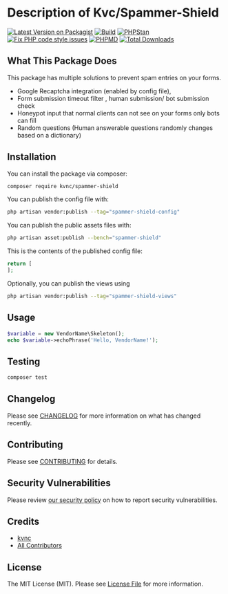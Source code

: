 # Description of Kvc/Spammer-Shield

[![Latest Version on Packagist](https://img.shields.io/packagist/v/kvnc/spammer-shield.svg?style=flat-square)](https://packagist.org/packages/kvnc/spammer-shield)
[![Build](https://github.com/BackendDevops/spammer-shield/actions/workflows/run-tests.yml/badge.svg?branch=main)](https://github.com/BackendDevops/spammer-shield/actions/workflows/run-tests.yml)
[![PHPStan](https://github.com/BackendDevops/spammer-shield/actions/workflows/phpstan.yml/badge.svg?branch=main)](https://github.com/BackendDevops/spammer-shield/actions/workflows/phpstan.yml)
[![Fix PHP code style issues](https://github.com/BackendDevops/spammer-shield/actions/workflows/fix-php-code-style-issues.yml/badge.svg?branch=main&event=push)](https://github.com/BackendDevops/spammer-shield/actions/workflows/fix-php-code-style-issues.yml)
[![PHPMD](https://github.com/BackendDevops/spammer-shield/actions/workflows/phpmd.yml/badge.svg?branch=main&event=push)](https://github.com/BackendDevops/spammer-shield/actions/workflows/phpmd.yml)
[![Total Downloads](https://img.shields.io/packagist/dt/kvnc/spammer-shield.svg?style=flat-square)](https://packagist.org/packages/kvnc/spammer-shield)

## What This Package Does
This package has multiple solutions to prevent spam entries on your forms.
  * Google Recaptcha integration (enabled by config file),
  * Form submission timeout filter , human submission/ bot submission check
  * Honeypot input that normal clients can not see on your forms only bots can fill
  * Random questions (Human answerable questions randomly changes based on a dictionary)
## Installation

You can install the package via composer:

```bash
composer require kvnc/spammer-shield
```


You can publish the config file with:

```bash
php artisan vendor:publish --tag="spammer-shield-config"
```
You can publish the public assets files with:

```bash
php artisan asset:publish --bench="spammer-shield"
```

This is the contents of the published config file:

```php
return [
];
```

Optionally, you can publish the views using

```bash
php artisan vendor:publish --tag="spammer-shield-views"
```

## Usage

```php
$variable = new VendorName\Skeleton();
echo $variable->echoPhrase('Hello, VendorName!');
```

## Testing

```bash
composer test
```

## Changelog

Please see [CHANGELOG](CHANGELOG.md) for more information on what has changed recently.

## Contributing

Please see [CONTRIBUTING](CONTRIBUTING.md) for details.

## Security Vulnerabilities

Please review [our security policy](../../security/policy) on how to report security vulnerabilities.

## Credits

- [kvnc](https://github.com/BackendDevops)
- [All Contributors](../../contributors)

## License

The MIT License (MIT). Please see [License File](LICENSE.md) for more information.
